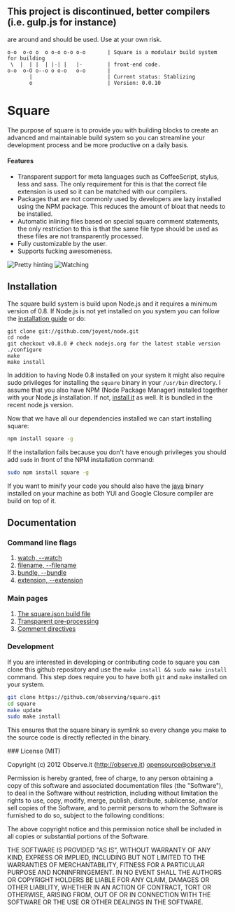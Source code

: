 ## This project is discontinued, better compilers (i.e. gulp.js for instance)
are around and should be used. Use at your own risk.

```
o-o  o-o o  o o-o o-o o-o       | Square is a modulair build system for building
 \  |  | |  | |-| |   |-        | front-end code.
o-o  o-O o--o o o-o   o-o       |
       |                        | Current status: Stablizing
       o                        | Version: 0.0.10
```

# Square

The purpose of square is to provide you with building blocks to create an
advanced and maintainable build system so you can streamline your development
process and be more productive on a daily basis.

#### Features

- Transparent support for meta languages such as CoffeeScript, stylus, less and
  sass. The only requirement for this is that the correct file extension is
  used so it can be matched with our compilers.
- Packages that are not commonly used by developers are lazy installed using the
  NPM package. This reduces the amount of bloat that needs to be installed.
- Automatic inlining files based on special square comment statements, the only
  restriction to this is that the same file type should be used as these files
  are not transparently processed.
- Fully customizable by the user.
- Supports fucking awesomeness.

![Pretty hinting](http://f.cl.ly/items/0V2Q0I150j1G2j043h2q/square-hint.png)
![Watching](http://f.cl.ly/items/2z2z26213v111W2y141H/Screen%20Shot%202012-04-27%20at%209.25.55%20PM.png)

## Installation

The square build system is build upon Node.js and it requires a minimum version
of 0.8. If Node.js is not yet installed on you system you can follow the
[installation guide](https://github.com/joyent/node/wiki/Installation) or do:

```
git clone git://github.com/joyent/node.git
cd node
git checkout v0.8.0 # check nodejs.org for the latest stable version
./configure
make
make install
```

In addition to having Node 0.8 installed on your system it might also require
sudo privileges for installing the `square` binary in your `/usr/bin` directory.
I assume that you also have NPM (Node Package Manager) installed together with
your Node.js installation. If not, [install it](http://npmjs.org/) as well. It
is bundled in the recent node.js version.

Now that we have all our dependencies installed we can start installing square:

```bash
npm install square -g
```

If the installation fails because you don't have enough privileges you should
add `sudo` in front of the NPM installation command:

```bash
sudo npm install square -g
```

If you want to minify your code you should also have the
[java](http://lmgtfy.com/?q=installing+java) binary
installed on your machine as both YUI and Google Closure compiler are build
on top of it.

## Documentation
### Command line flags

1. [watch, --watch](/observing/square/blob/master/doc/flags/watch.md)
2. [filename, --filename](/observing/square/blob/master/doc/flags/filename.md)
3. [bundle, --bundle](/observing/square/blob/master/doc/flags/bundle.md)
4. [extension, --extension](/observing/square/blob/master/doc/flags/extension.md)

### Main pages

1. [The square.json build file](/observing/square/blob/master/doc/square.json.md)
2. [Transparent pre-processing](/observing/square/blob/master/doc/pre-processors.md)
2. [Comment directives](/observing/square/blob/master/doc/directive.md)

### Development

If you are interested in developing or contributing code to square you can clone
this github repository and use the `make install && sudo make install` command.
This step does require you to have both `git` and `make` installed on your
system.

```bash
git clone https://github.com/observing/square.git
cd square
make update
sudo make install
```

This ensures that the square binary is symlink so every change you make to the
source code is directly reflected in the binary.

<a name="license" />
### License (MIT)

Copyright (c) 2012 Observe.it (http://observe.it) <opensource@observe.it>

Permission is hereby granted, free of charge, to any person obtaining a copy of
this software and associated documentation files (the "Software"), to deal in
the Software without restriction, including without limitation the rights to
use, copy, modify, merge, publish, distribute, sublicense, and/or sell copies
of the Software, and to permit persons to whom the Software is
furnished to do so, subject to the following conditions:

The above copyright notice and this permission notice shall be included in all
copies or substantial portions of the Software.

THE SOFTWARE IS PROVIDED "AS IS", WITHOUT WARRANTY OF ANY KIND, EXPRESS OR
IMPLIED, INCLUDING BUT NOT LIMITED TO THE WARRANTIES OF MERCHANTABILITY,
FITNESS FOR A PARTICULAR PURPOSE AND NONINFRINGEMENT. IN NO EVENT SHALL THE
AUTHORS OR COPYRIGHT HOLDERS BE LIABLE FOR ANY CLAIM, DAMAGES OR OTHER
LIABILITY, WHETHER IN AN ACTION OF CONTRACT, TORT OR OTHERWISE, ARISING FROM,
OUT OF OR IN CONNECTION WITH THE SOFTWARE OR THE USE OR OTHER DEALINGS IN THE
SOFTWARE.
